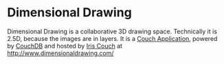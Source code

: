 Dimensional Drawing
===================

Dimensional Drawing is a collaborative 3D drawing space. Technically it is 2.5D, because the images are in layers. It is a [Couch Application](http://couchapp.org/), powered by [CouchDB](http://couchdb.apache.org/) and hosted by [Iris Couch](http://www.iriscouch.com/) at http://www.dimensionaldrawing.com/

